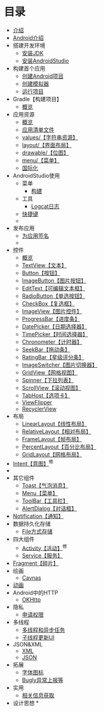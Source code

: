 # 目录
* [介绍](./README.md) 
* [Android介绍](./chapter_0/android._Introductionmd.md) 
* 搭建开发环境
	* [安装JDK](./chapter_0/part1/installl_jdk.md) 
	* [安装AndroidStudio](./chapter_0/part1/install_ide.md) 
* 构建首个应用
	* [创建Android项目](./chapter_0/part2/creating_project.md) 
	* [创建模拟器](./chapter_0/part2/create_emulator.md)
	* [运行项目](chapter_0/part2/run_project.md) 
* Gradle【构建项目】
  * [概览](./gradles/overview.md)
* 应用资源
  * [概览](./chapter_0/part3/providing_resources.md)
  * [应用清单文件](./chapter_0/part3/app_manifest.md)
  * [values/【字符串资源】](./chapter_0/part3/values.md)
  * [layout/【界面布局】](./chapter_0/part3/layout.md)
  * [drawable/【位图】](./chapter_0/part3/drawable.md)
  * [menu/【菜单】](./chapter_0/part3/menu.md)
  * [国际化](./chapter_0/part3/globalization.md)
* AndroidStudio使用
  * 菜单
    * [构建](./android-studio/menus/build.md)
  * 工具
    * [Logcat日志](./android-studio/tools/logcat.md)
  * [快捷键](./android-studio/hot-key.md)
  * 
* 发布应用
  * [为应用签名](./release/signature.md)
  *   
* 控件
  * [概览](./controls/overview.md)
  * [TextView【文本】](./controls/text_view.md)
  * [Button【按钮】](./controls/button.md)
  * [ImageButton【图片按钮】](./controls/image_button.md)
  * [EditText【可编辑文本框】](./controls/edit_text.md)
  * [RadioButton【单选按钮】](./controls/radio_button.md)
  * [CheckBox【复选框】](./controls/check_box.md)
  * [ImageView【图片控件】](./controls/image_view.md)
  * [ProgressBar【进度条】](./controls/progress_bar.md)
  * [DatePicker【日期选择器】](./controls/date_picker.md)
  * [TimePicker【时间选择器】](./controls/time_picker.md)
  * [Chronometer【计时器】](./controls/chronometer.md)
  * [SeekBar【拖动条】](./controls/seek_bar.md)
  * [RatingBar【星级评分条】](./controls/rating_bar.md)
  * [ImageSwitcher【图片切换器】](./controls/image_switcher.md)
  * [GridView【网格视图】](./controls/grid_view.md)
  * [Spinner【下拉列表】](./controls/spinner.md)
  * [ScrollView【滚动视图】](./controls/scroll_view.md)
  * [TabHost【选项卡】](./controls/tab_host.md)
  * [ViewFlipper](./controls/view_flipper.md)
  * [RecyclerView](./controls/recycler_view.md)
* 布局
  * [LinearLayout【线性布局】](./layout/linear_layout.md)
  * [RelativeLayout【相对布局】](./layout/relative_layout.md)
  * [FrameLayout【帧布局】](./layout/frame_layout.md)
  * [PercentLayout【百分比布局】](./layout/percent_layout.md)
  * [GridLayout【网格布局】](./layout/grid_layout.md)
* [Intent【意图】](./intent/intent.md)<sup>修</sup>
* 
* 其它组件
  * [Toast【气泡消息】](./component-other/toast.md)
  * [Menu【菜单】](./component-other/menu.md)
  * [ToolBar【工具栏】](./component-other/tool-bar.md)
  * [AlertDialog【对话框】](./component-other/alert-dialog.md)
* [Notification【通知】](./notification/notification.md)
* 数据持久化存储
  * [File方式存储](./persistent-storage/file-storage.md)
* 四大组件
  * [Activity【活动】](./component/activity.md)<sup>修</sup>
  * [Service【服务】](./component/service.md)
* [Fragment【碎片】](./fragment/fragment.md)
* 绘画
  * [Cavnas](./painting/canvas.md)
* [动画](./animation/animation.md)
* Android中的HTTP
  * [OKHttp](./http/okhttp.md)
* 隐私
  * [申请权限](./privacys/authority.md)
* 多线程
  * [多线程和异步任务](./multithreading/asynchronous-task.md)
  * [子线程更新UI](./multithreading/update-ui.md)
* JSON&XML
  * [XML](./xml&json/xml-data.md)
  * [JSON](./xml&json/json-data.md)
* 拓展
  * [字体图标](./expands/font-icon.md)
  * [Bugly异常上报等](./expands/bugly.md)
* 实用
  * [相关信息获取](./utils/getting-information.md)
* 设计思想
  * 